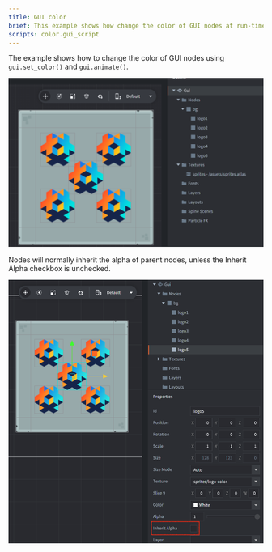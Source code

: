 ```yaml
---
title: GUI color
brief: This example shows how change the color of GUI nodes at run-time
scripts: color.gui_script
---
```


The example shows how to change the color of GUI nodes using `gui.set_color()` and `gui.animate()`.

![color](color1.png)

Nodes will normally inherit the alpha of parent nodes, unless the Inherit Alpha checkbox is unchecked.

![inherit alpha](color2.png)
